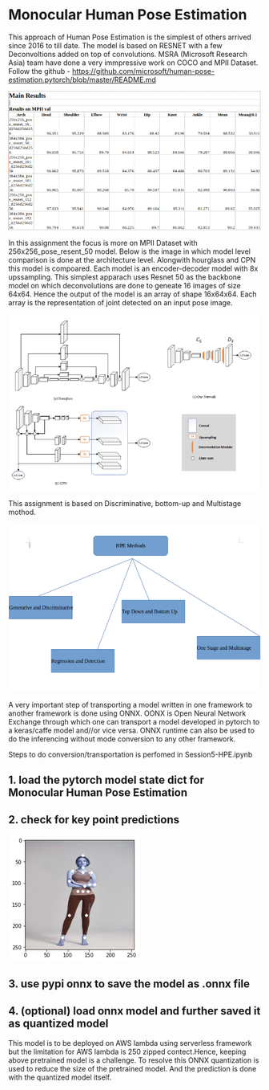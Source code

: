 # Monocular Human Pose Estimation

This approach of Human Pose Estimation is the simplest of others arrived since 2016 to till date. The model is based on RESNET with a few Deconvoltions added on top of convolutions. MSRA (Microsoft Research Asia) team have done a very immpressive work on COCO and MPII Dataset. Follow the github - https://github.com/microsoft/human-pose-estimation.pytorch/blob/master/README.md

![Image](https://github.com/eva4p2/hpe/blob/master/MPII-hpe.png)

In this assignment the focus is more on MPII Dataset with 256x256_pose_resent_50 model. Below is the image in which model level comparison is done at the architecture level. Alongwith hourglass and CPN this model is compoared. Each model is an encoder-decoder model with 8x upssampling. This simplest apparach uses Resnet 50 as the backbone model on which deconvolutions are done to geneate 16 images of size 64x64. Hence the output of the model is an array of shape 16x64x64. Each array is the representation of joint detected on an input pose image.

![Image](https://github.com/eva4p2/hpe/blob/master/model.png)

This assignment is based on Discriminative, bottom-up and Multistage mothod.

![Image](https://github.com/eva4p2/hpe/blob/master/Methods-hpe.png)

A very important step of transporting a model written in one framework to another framework is done using ONNX. OONX is Open Neural Network Exchange through which one can transport a model developed in pytorch to a keras/caffe model and//or vice versa. ONNX runtime can also be used to do the inferencing without mode conversion to any other framework.

Steps to do conversion/transportation is perfomed in Session5-HPE.ipynb
## 1. load the pytorch model state dict for Monocular Human Pose Estimation
## 2. check for key point predictions
![Image](https://github.com/eva4p2/hpe/blob/master/pose-with-keypoints.png)
## 3. use pypi onnx to save the model as .onnx file
## 4. (optional) load onnx model and further saved it as quantized model

This model is to be deployed on AWS lambda using serverless framework but the limitation for AWS lambda is 250 zipped contect.Hence, keeping above pretrained model is a challenge. To resolve this ONNX quantization is used to reduce the size of the pretrained model. And the prediction is done with the quantized model itself.





